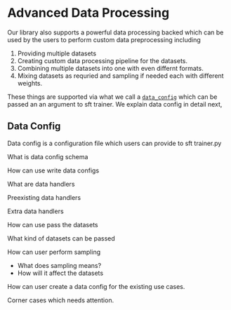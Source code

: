 # Advanced Data Processing
Our library also supports a powerful data processing backed which can be used by the users to perform custom data preprocessing including
1. Providing multiple datasets
1. Creating custom data processing pipeline for the datasets.
1. Combining multiple datasets into one with even differnt formats.
1. Mixing datasets as requried and sampling if needed each with different weights.

These things are supported via what we call a [`data_config`](#data-config) which can be passed an an argument to sft trainer. We explain data config in detail next,

## Data Config

Data config is a configuration file which users can provide to sft trainer.py

What is data config schema 

How can use write data configs

What are data handlers

Preexisting data handlers

Extra data handlers

How can use pass the datasets 

What kind of datasets can be passed

How can user perform sampling
 - What does sampling means?
 - How will it affect the datasets

How can user create a data config for the existing use cases.

Corner cases which needs attention.